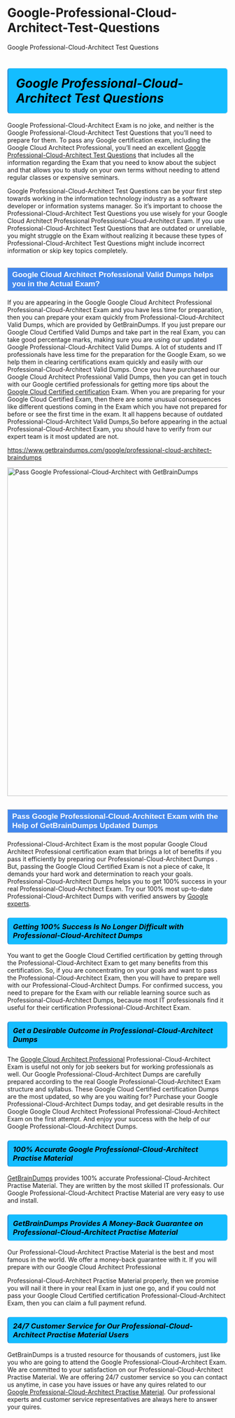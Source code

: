 # Google-Professional-Cloud-Architect-Test-Questions
Google Professional-Cloud-Architect Test Questions
<h1><strong><span style="display: block; color: #000000; background: #14BDFF; border: 0.5px solid #AED6F1; border-left: 3px solid #3498DB; padding: .6em; border-radius: 6px;">                     <em>Google Professional-Cloud-Architect <span class="exam_variation">Test Questions</span> </em>                </span></strong>            </h1>                        <p>Google Professional-Cloud-Architect Exam is no joke, and neither is the Google Professional-Cloud-Architect <span class="exam_variation">Test Questions</span> that you’ll need to prepare for them. To pass any Google certification exam,             including the Google Cloud Architect Professional, you’ll need an excellent <a href="https://www.getbraindumps.com/google/professional-cloud-architect-braindumps">Google Professional-Cloud-Architect <span class="exam_variation">Test Questions</span></a> that includes             all the information regarding the Exam that you need to know about the subject and that allows you to study on your own terms             without needing to attend regular classes or expensive seminars.</p>                        <p>Google Professional-Cloud-Architect <span class="exam_variation">Test Questions</span> can be your first step towards working in the information technology industry as a software developer or             information systems manager. So it’s important to choose the Professional-Cloud-Architect <span class="exam_variation">Test Questions</span> you use wisely for your             Google Cloud Architect Professional Professional-Cloud-Architect Exam. If you use Professional-Cloud-Architect <span class="exam_variation">Test Questions</span>             that are outdated or unreliable, you might struggle on the Exam without realizing it because these types of Professional-Cloud-Architect <span class="exam_variation">Test Questions</span>             might include incorrect information or skip key topics completely.</p>                        <h2 style="background: #4287ec; border: 1px solid #cccccc; padding: 5px 10px;">                <span style="color: #ffffff;">                    <span style="font-size: 11pt;">                        <span style="line-height: normal;">                            <span style="font-family: Calibri,sans-serif;">                                <strong>                                    <span style="font-size: 13.0pt;">Google Cloud Architect Professional <span class="exam_variation2">Valid Dumps</span> helps you in the Actual Exam?</span>                                </strong>                            </span>                        </span>                    </span>                </span>            </h2>                        <p>If you are appearing in the Google Google Cloud Architect Professional Professional-Cloud-Architect Exam and             you have less time for preparation, then you can prepare your exam quickly from Professional-Cloud-Architect <span class="exam_variation2">Valid Dumps</span>, which are provided by GetBrainDumps.             If you just prepare our Google Cloud Certified <span class="exam_variation2">Valid Dumps</span> and take part in the real Exam, you can take good percentage marks, making sure you are             using our updated Google Professional-Cloud-Architect <span class="exam_variation2">Valid Dumps</span>. A lot of students and IT professionals have less time for the preparation for the Google Exam,             so we help them in clearing certifications exam quickly and easily with our Professional-Cloud-Architect <span class="exam_variation2">Valid Dumps</span>. Once you have purchased our             Google Cloud Architect Professional <span class="exam_variation2">Valid Dumps</span>, then you can get in touch with our             Google certified professionals for getting more tips about the <a href="https://www.getbraindumps.com/google/google-cloud-certified-braindumps.html">Google Cloud Certified certification</a> Exam. When you are preparing for your              Google Cloud Certified Exam, then there are some unusual consequences like different questions coming in the Exam which you have not prepared            for before or see the first time in the exam. It all happens because of outdated Professional-Cloud-Architect <span class="exam_variation2">Valid Dumps</span>,So before appearing in the actual             Professional-Cloud-Architect Exam, you should have to verify from our expert team is it most updated are not.</p>                        <p><a href="https://www.getbraindumps.com/google/professional-cloud-architect-braindumps">https://www.getbraindumps.com/google/professional-cloud-architect-braindumps</a></p>                        <p><a href="https://www.getbraindumps.com/"><img src="https://www.getbraindumps.com/images/get-updated-exam-questions-with-discount-getbraindumps.jpg" class="postImage" alt="Pass Google Professional-Cloud-Architect with GetBrainDumps" width="750"></a></p>                            <h2 style="background: #4287ec; border: 1px solid #cccccc; padding: 5px 10px;">                <span style="color: #ffffff;">                    <span style="font-size: 11pt;">                        <span style="line-height: normal;">                            <span style="font-family: Calibri,sans-serif;">                                <strong>                                    <span style="font-size: 13.0pt;">Pass Google Professional-Cloud-Architect Exam with the Help of GetBrainDumps Updated <span class="exam_variation3">Dumps</span></span>                                </strong>                            </span>                        </span>                    </span>                </span>            </h2>                        <p>Professional-Cloud-Architect Exam is the most popular Google Cloud Architect Professional certification exam that brings a             lot of benefits if you pass it efficiently by preparing our Professional-Cloud-Architect <span class="exam_variation3">Dumps</span> . But, passing the Google Cloud Certified Exam is not a piece of cake,             It demands your hard work and determination to reach your goals. Professional-Cloud-Architect <span class="exam_variation3">Dumps</span> helps you to get 100% success in your real Professional-Cloud-Architect Exam.             Try our 100% most up-to-date Professional-Cloud-Architect <span class="exam_variation3">Dumps</span> with verified answers by <a href="https://www.getbraindumps.com/google-braindumps.html">Google experts</a>.</p>                        <h3>                <strong>                    <span style="display: block; color: #000000; background: #14BDFF; border: 0.5px solid #AED6F1; border-left: 3px solid #3498DB; padding: .6em; border-radius: 6px;">                        <em>Getting 100% Success Is No Longer Difficult with Professional-Cloud-Architect <span class="exam_variation3">Dumps</span></em>                    </span>                </strong>            </h3>                        <p>You want to get the Google Cloud Certified certification by getting through the Professional-Cloud-Architect Exam to get many benefits from this certification.             So, if you are concentrating on your goals and want to pass the Professional-Cloud-Architect Exam, then you will have to prepare well with our Professional-Cloud-Architect <span class="exam_variation3">Dumps</span>.             For confirmed success, you need to prepare for the Exam with our reliable learning source such as Professional-Cloud-Architect <span class="exam_variation3">Dumps</span>, because most             IT professionals find it useful for their certification Professional-Cloud-Architect Exam.</p>                        <h3>                <strong>                    <span style="display: block; color: #000000; background: #14BDFF; border: 0.5px solid #AED6F1; border-left: 3px solid #3498DB; padding: .6em; border-radius: 6px;">                        <em>Get a Desirable Outcome in Professional-Cloud-Architect <span class="exam_variation3">Dumps</span></em>                    </span>                </strong>            </h3>                        <p>The <a href="https://www.getbraindumps.com/google/professional-cloud-architect-braindumps">Google Cloud Architect Professional</a> Professional-Cloud-Architect Exam is useful not only for job seekers but             for working professionals as well. Our Google Professional-Cloud-Architect <span class="exam_variation3">Dumps</span> are carefully prepared according to the real Google Professional-Cloud-Architect Exam structure and syllabus.             These Google Cloud Certified certification <span class="exam_variation3">Dumps</span> are the most updated, so why are you waiting for? Purchase your Google Professional-Cloud-Architect <span class="exam_variation3">Dumps</span> today,             and get desirable results in the Google Google Cloud Architect Professional Professional-Cloud-Architect Exam on the first attempt.             And enjoy your success with the help of our Google Professional-Cloud-Architect <span class="exam_variation3">Dumps</span>.</p>                        <h3>                <strong>                    <span style="display: block; color: #000000; background: #14BDFF; border: 0.5px solid #AED6F1; border-left: 3px solid #3498DB; padding: .6em; border-radius: 6px;">                        <em>100% Accurate Google Professional-Cloud-Architect <span class="exam_variation4">Practise Material</span></em>                    </span>                </strong>            </h3>                        <p><a href="https://www.getbraindumps.com/">GetBrainDumps</a> provides 100% accurate Professional-Cloud-Architect <span class="exam_variation4">Practise Material</span>. They are written by the most skilled IT professionals.             Our Google Professional-Cloud-Architect <span class="exam_variation4">Practise Material</span> are very easy to use and install.</p>                        <h3>                <strong>                    <span style="display: block; color: #000000; background: #14BDFF; border: 0.5px solid #AED6F1; border-left: 3px solid #3498DB; padding: .6em; border-radius: 6px;">                        <em>GetBrainDumps Provides A Money-Back Guarantee on  Professional-Cloud-Architect <span class="exam_variation4">Practise Material</span></em>                    </span>                </strong>            </h3>                        <p>Our Professional-Cloud-Architect <span class="exam_variation4">Practise Material</span> is the best and most famous in the world. We offer a money-back guarantee with it.             If you will prepare with our Google Cloud Architect Professional</p>            <p>Professional-Cloud-Architect <span class="exam_variation4">Practise Material</span> properly, then we promise you will nail it there in your real Exam in just one go, and             if you could not pass your Google Cloud Certified certification Professional-Cloud-Architect Exam, then you can claim a full payment refund.</p>                        <h3>                <strong>                    <span style="display: block; color: #000000; background: #14BDFF; border: 0.5px solid #AED6F1; border-left: 3px solid #3498DB; padding: .6em; border-radius: 6px;">                        <em>24/7 Customer Service for Our Professional-Cloud-Architect <span class="exam_variation4">Practise Material</span> Users</em>                    </span>                </strong>            </h3>                        <p>GetBrainDumps is a trusted resource for thousands of customers, just like you who are going to attend the Google Professional-Cloud-Architect Exam.             We are committed to your satisfaction on our Professional-Cloud-Architect <span class="exam_variation4">Practise Material</span>. We are offering 24/7 customer service so you can contact us anytime,             in case you have issues or have any quires related to our <a href="https://www.getbraindumps.com/google/professional-cloud-architect-braindumps">Google Professional-Cloud-Architect <span class="exam_variation4">Practise Material</span></a>. Our professional experts and customer service             representatives are always here to answer your quires.</p>                    
